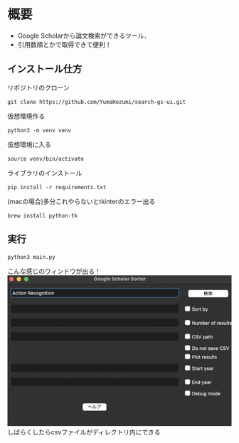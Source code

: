 # 概要
- Google Scholarから論文検索ができるツール．
- 引用数順とかで取得できて便利！

## インストール仕方
リポジトリのクローン
```
git clone https://github.com/YumaHozumi/search-gs-ui.git
```

仮想環境作る
```
python3 -m venv venv
```
仮想環境に入る
```
source venv/bin/activate
```

ライブラリのインストール
```
pip install -r requirements.txt
```

(macの場合)多分これやらないとtkinterのエラー出る
```
brew install python-tk
```

## 実行
```
python3 main.py
```

こんな感じのウィンドウが出る！
![代替テキスト](pictures/example.png)
しばらくしたらcsvファイルがディレクトリ内にできる